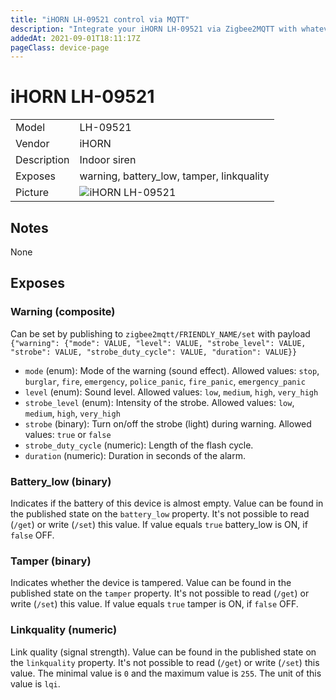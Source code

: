 ```yaml
---
title: "iHORN LH-09521 control via MQTT"
description: "Integrate your iHORN LH-09521 via Zigbee2MQTT with whatever smart home infrastructure you are using without the vendors bridge or gateway."
addedAt: 2021-09-01T18:11:17Z
pageClass: device-page
---
```


<!-- !!!! -->
<!-- ATTENTION: This file is auto-generated through docgen! -->
<!-- You can only edit the "## Notes"-Section till next h1 (#) or h2 heading (##). -->
<!-- Do NOT use h1 or h2 heading within "## Notes"-Section. -->
<!-- !!!! -->

# iHORN LH-09521

|     |     |
|-----|-----|
| Model | LH-09521  |
| Vendor  | iHORN  |
| Description | Indoor siren |
| Exposes | warning, battery_low, tamper, linkquality |
| Picture | ![iHORN LH-09521](https://psi-4ward.github.io/zigbee2mqtt.io/images/devices/LH-09521.jpg) |


<!-- Notes BEGIN: You can edit here -->
## Notes

None

<!-- Notes END: Do not edit below this line -->



## Exposes

### Warning (composite)
Can be set by publishing to `zigbee2mqtt/FRIENDLY_NAME/set` with payload `{"warning": {"mode": VALUE, "level": VALUE, "strobe_level": VALUE, "strobe": VALUE, "strobe_duty_cycle": VALUE, "duration": VALUE}}`
- `mode` (enum): Mode of the warning (sound effect). Allowed values: `stop`, `burglar`, `fire`, `emergency`, `police_panic`, `fire_panic`, `emergency_panic`
- `level` (enum): Sound level. Allowed values: `low`, `medium`, `high`, `very_high`
- `strobe_level` (enum): Intensity of the strobe. Allowed values: `low`, `medium`, `high`, `very_high`
- `strobe` (binary): Turn on/off the strobe (light) during warning. Allowed values: `true` or `false`
- `strobe_duty_cycle` (numeric): Length of the flash cycle. 
- `duration` (numeric): Duration in seconds of the alarm. 

### Battery_low (binary)
Indicates if the battery of this device is almost empty.
Value can be found in the published state on the `battery_low` property.
It's not possible to read (`/get`) or write (`/set`) this value.
If value equals `true` battery_low is ON, if `false` OFF.

### Tamper (binary)
Indicates whether the device is tampered.
Value can be found in the published state on the `tamper` property.
It's not possible to read (`/get`) or write (`/set`) this value.
If value equals `true` tamper is ON, if `false` OFF.

### Linkquality (numeric)
Link quality (signal strength).
Value can be found in the published state on the `linkquality` property.
It's not possible to read (`/get`) or write (`/set`) this value.
The minimal value is `0` and the maximum value is `255`.
The unit of this value is `lqi`.

